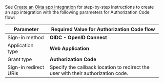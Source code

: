 See [Create an Okta app integration](/docs/guides/sign-into-web-app/-/create-okta-application/) for step-by-step instructions to create an app integration with the following parameters for Authorization Code flow:

 Parameter | Required Value for Authorization Code flow       |
| --------- | ----------- |
| Sign-in method  | **OIDC - OpenID Connect** |
| Application type  | **Web Application**  |
| Grant type | **Authorization Code** |
| Sign-in redirect URIs | Specify the callback location to redirect the user with their authorization code. |

